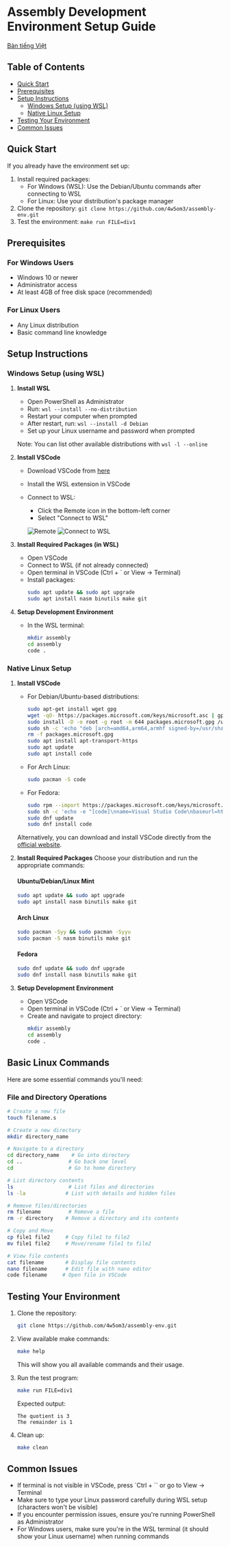 # Assembly Development Environment Setup Guide

[Bản tiếng Việt](readme-vi.md)

## Table of Contents
- [Quick Start](#quick-start)
- [Prerequisites](#prerequisites)
- [Setup Instructions](#setup-instructions)
  - [Windows Setup (using WSL)](#windows-setup)
  - [Native Linux Setup](#linux-setup)
- [Testing Your Environment](#testing-your-environment)
- [Common Issues](#common-issues)

## Quick Start
If you already have the environment set up:
1. Install required packages:
   - For Windows (WSL): Use the Debian/Ubuntu commands after connecting to WSL
   - For Linux: Use your distribution's package manager
2. Clone the repository: `git clone https://github.com/4w5om3/assembly-env.git`
3. Test the environment: `make run FILE=div1`

## Prerequisites

### For Windows Users
- Windows 10 or newer
- Administrator access
- At least 4GB of free disk space (recommended)

### For Linux Users
- Any Linux distribution
- Basic command line knowledge

## Setup Instructions

### Windows Setup (using WSL)

1. **Install WSL**
   - Open PowerShell as Administrator
   - Run: `wsl --install --no-distribution`
   - Restart your computer when prompted
   - After restart, run: `wsl --install -d Debian`
   - Set up your Linux username and password when prompted
   
   Note: You can list other available distributions with `wsl -l --online`

2. **Install VSCode**
   - Download VSCode from [here](https://code.visualstudio.com/download)
   - Install the WSL extension in VSCode
   - Connect to WSL:
     - Click the Remote icon in the bottom-left corner
     - Select "Connect to WSL"
     
     ![Remote](./image/remote.png)
     ![Connect to WSL](./image/connect.png)

3. **Install Required Packages (in WSL)**
   - Open VSCode
   - Connect to WSL (if not already connected)
   - Open terminal in VSCode (Ctrl + ` or View -> Terminal)
   - Install packages:
     ```bash
     sudo apt update && sudo apt upgrade
     sudo apt install nasm binutils make git
     ```

4. **Setup Development Environment**
   - In the WSL terminal:
     ```bash
     mkdir assembly
     cd assembly
     code .
     ```

### Native Linux Setup

1. **Install VSCode**
   - For Debian/Ubuntu-based distributions:
     ```bash
     sudo apt-get install wget gpg
     wget -qO- https://packages.microsoft.com/keys/microsoft.asc | gpg --dearmor > packages.microsoft.gpg
     sudo install -D -o root -g root -m 644 packages.microsoft.gpg /usr/share/keyrings/packages.microsoft.gpg
     sudo sh -c 'echo "deb [arch=amd64,arm64,armhf signed-by=/usr/share/keyrings/packages.microsoft.gpg] https://packages.microsoft.com/repos/code stable main" > /etc/apt/sources.list.d/vscode.list'
     rm -f packages.microsoft.gpg
     sudo apt install apt-transport-https
     sudo apt update
     sudo apt install code
     ```
   
   - For Arch Linux:
     ```bash
     sudo pacman -S code
     ```
   
   - For Fedora:
     ```bash
     sudo rpm --import https://packages.microsoft.com/keys/microsoft.asc
     sudo sh -c 'echo -e "[code]\nname=Visual Studio Code\nbaseurl=https://packages.microsoft.com/yumrepos/vscode\nenabled=1\ngpgcheck=1\ngpgkey=https://packages.microsoft.com/keys/microsoft.asc" > /etc/yum.repos.d/vscode.repo'
     sudo dnf update
     sudo dnf install code
     ```

   Alternatively, you can download and install VSCode directly from the [official website](https://code.visualstudio.com/download).

2. **Install Required Packages**
   Choose your distribution and run the appropriate commands:

   #### Ubuntu/Debian/Linux Mint
   ```bash
   sudo apt update && sudo apt upgrade
   sudo apt install nasm binutils make git
   ```

   #### Arch Linux
   ```bash
   sudo pacman -Syy && sudo pacman -Syyu
   sudo pacman -S nasm binutils make git
   ```

   #### Fedora
   ```bash
   sudo dnf update && sudo dnf upgrade
   sudo dnf install nasm binutils make git
   ```

3. **Setup Development Environment**
   - Open VSCode
   - Open terminal in VSCode (Ctrl + ` or View -> Terminal)
   - Create and navigate to project directory:
     ```bash
     mkdir assembly
     cd assembly
     code .
     ```

## Basic Linux Commands

Here are some essential commands you'll need:

### File and Directory Operations
```bash
# Create a new file
touch filename.s

# Create a new directory
mkdir directory_name

# Navigate to a directory
cd directory_name    # Go into directory
cd ..               # Go back one level
cd                  # Go to home directory

# List directory contents
ls                  # List files and directories
ls -la             # List with details and hidden files

# Remove files/directories
rm filename         # Remove a file
rm -r directory    # Remove a directory and its contents

# Copy and Move
cp file1 file2     # Copy file1 to file2
mv file1 file2     # Move/rename file1 to file2

# View file contents
cat filename       # Display file contents
nano filename      # Edit file with nano editor
code filename     # Open file in VSCode
```

## Testing Your Environment

1. Clone the repository:
   ```bash
   git clone https://github.com/4w5om3/assembly-env.git
   ```

2. View available make commands:
   ```bash
   make help
   ```
   This will show you all available commands and their usage.

3. Run the test program:
   ```bash
   make run FILE=div1
   ```
   Expected output:
   ```
   The quotient is 3
   The remainder is 1
   ```

4. Clean up:
   ```bash
   make clean
   ```

## Common Issues

- If terminal is not visible in VSCode, press `Ctrl + `` or go to View -> Terminal
- Make sure to type your Linux password carefully during WSL setup (characters won't be visible)
- If you encounter permission issues, ensure you're running PowerShell as Administrator
- For Windows users, make sure you're in the WSL terminal (it should show your Linux username) when running commands
